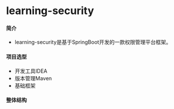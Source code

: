 # learning-security

#### 简介
 * learning-security是基于SpringBoot开发的一款权限管理平台框架。

#### 项目选型
* 开发工具IDEA
* 版本管理Maven
* 基础框架 

#### 整体结构
